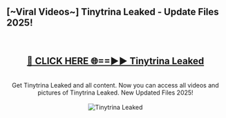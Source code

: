 <h2>[~Viral Videos~] Tinytrina Leaked - Update Files 2025!</h2>
<br>
<div align="center">
<h2><a href="https://betterlinks.top/A2PfLJ" rel="nofollow">🔴 CLICK HERE 🌐==►► Tinytrina Leaked</a></h2>
<br>
Get Tinytrina Leaked and all content. Now you can access all videos and pictures of Tinytrina Leaked. New Updated Files 2025!
<br>
<br>
<a href="https://betterlinks.top/A2PfLJ" rel="nofollow" data-target="animated-image.originalLink"><img src="https://i.ibb.co.com/WyWwxjT/player-gif2.gif" alt="Tinytrina Leaked" style="max-width: 100%; display: inline-block;" data-target="animated-image.originalImage"></a>
</div>
<br>
